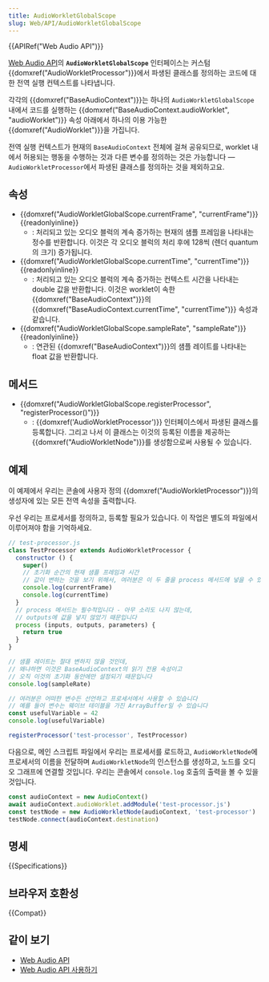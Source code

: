 ```yaml
---
title: AudioWorkletGlobalScope
slug: Web/API/AudioWorkletGlobalScope
---
```


{{APIRef("Web Audio API")}}

[Web Audio API](/ko/docs/Web/API/Web_Audio_API)의 **`AudioWorkletGlobalScope`** 인터페이스는 커스텀 {{domxref("AudioWorkletProcessor")}}에서 파생된 클래스를 정의하는 코드에 대한 전역 실행 컨텍스트를 나타냅니다.

각각의 {{domxref("BaseAudioContext")}}는 하나의 `AudioWorkletGlobalScope` 내에서 코드를 실행하는 {{domxref("BaseAudioContext.audioWorklet", "audioWorklet")}} 속성 아래에서 하나의 이용 가능한 {{domxref("AudioWorklet")}}을 가집니다.

전역 실행 컨텍스트가 현재의 `BaseAudioContext` 전체에 걸쳐 공유되므로, worklet 내에서 허용되는 행동을 수행하는 것과 다른 변수를 정의하는 것은 가능합니다 — `AudioWorkletProcessor`에서 파생된 클래스를 정의하는 것을 제외하고요.

## 속성

- {{domxref("AudioWorkletGlobalScope.currentFrame", "currentFrame")}} {{readonlyinline}}
  - : 처리되고 있는 오디오 블럭의 계속 증가하는 현재의 샘플 프레임을 나타내는 정수를 반환합니다. 이것은 각 오디오 블럭의 처리 후에 128씩 (렌더 quantum의 크기) 증가됩니다.
- {{domxref("AudioWorkletGlobalScope.currentTime", "currentTime")}} {{readonlyinline}}
  - : 처리되고 있는 오디오 블럭의 계속 증가하는 컨텍스트 시간을 나타내는 double 값을 반환합니다. 이것은 worklet이 속한 {{domxref("BaseAudioContext")}}의 {{domxref("BaseAudioContext.currentTime", "currentTime")}} 속성과 같습니다.
- {{domxref("AudioWorkletGlobalScope.sampleRate", "sampleRate")}} {{readonlyinline}}
  - : 연관된 {{domxref("BaseAudioContext")}}의 샘플 레이트를 나타내는 float 값을 반환합니다.

## 메서드

- {{domxref("AudioWorkletGlobalScope.registerProcessor", "registerProcessor()")}}
  - : {{domxref('AudioWorkletProcessor')}} 인터페이스에서 파생된 클래스를 등록합니다. 그리고 나서 이 클래스는 이것의 등록된 이름을 제공하는 {{domxref("AudioWorkletNode")}}를 생성함으로써 사용될 수 있습니다.

## 예제

이 예제에서 우리는 콘솔에 사용자 정의 {{domxref("AudioWorkletProcessor")}}의 생성자에 있는 모든 전역 속성을 출력합니다.

우선 우리는 프로세서를 정의하고, 등록할 필요가 있습니다. 이 작업은 별도의 파일에서 이루어져야 함을 기억하세요.

```js
// test-processor.js
class TestProcessor extends AudioWorkletProcessor {
  constructor () {
    super()
    // 초기화 순간의 현재 샘플 프레임과 시간
    // 값이 변하는 것을 보기 위해서, 여러분은 이 두 줄을 process 메서드에 넣을 수 있습니다
    console.log(currentFrame)
    console.log(currentTime)
  }
  // process 메서드는 필수적입니다 - 아무 소리도 나지 않는데,
  // outputs에 값을 넣지 않았기 때문입니다
  process (inputs, outputs, parameters) {
    return true
  }
}

// 샘플 레이트는 절대 변하지 않을 것인데,
// 왜냐하면 이것은 BaseAudioContext의 읽기 전용 속성이고
// 오직 이것의 초기화 동안에만 설정되기 때문입니다
console.log(sampleRate)

// 여러분은 어떠한 변수든 선언하고 프로세서에서 사용할 수 있습니다
// 예를 들어 변수는 웨이브 테이블을 가진 ArrayBuffer일 수 있습니다
const usefulVariable = 42
console.log(usefulVariable)

registerProcessor('test-processor', TestProcessor)
```

다음으로, 메인 스크립트 파일에서 우리는 프로세서를 로드하고, `AudioWorkletNode`에 프로세서의 이름을 전달하며 `AudioWorkletNode`의 인스턴스를 생성하고, 노드를 오디오 그래프에 연결할 것입니다. 우리는 콘솔에서 `console.log` 호출의 출력을 볼 수 있을 것입니다.

```js
const audioContext = new AudioContext()
await audioContext.audioWorklet.addModule('test-processor.js')
const testNode = new AudioWorkletNode(audioContext, 'test-processor')
testNode.connect(audioContext.destination)
```

## 명세

{{Specifications}}

## 브라우저 호환성

{{Compat}}

## 같이 보기

- [Web Audio API](/ko/docs/Web/API/Web_Audio_API)
- [Web Audio API 사용하기](/ko/docs/Web/API/Web_Audio_API/Using_Web_Audio_API)
